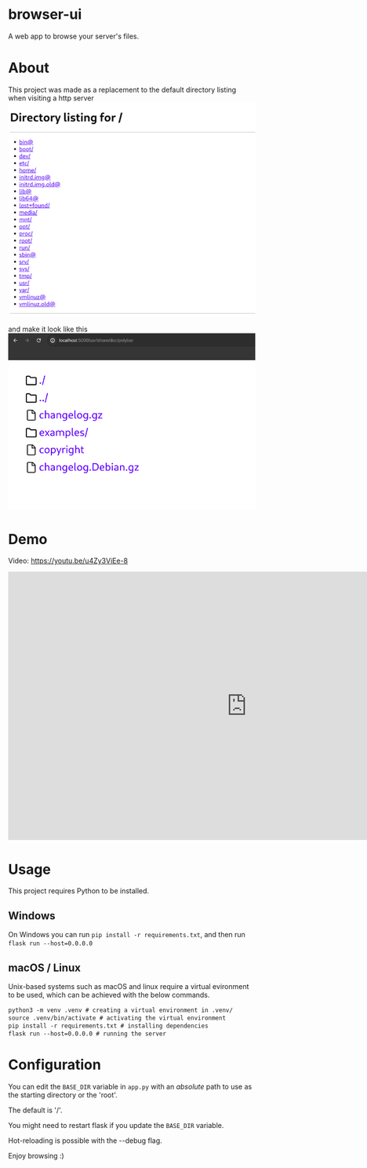 # browser-ui

A web app to browse your server's files.

# About
This project was made as a replacement to the default directory listing when visiting a http server
![Big text showing the path and all the items below it in a filesystem directory](doc/example.png)

and make it look like this
![Filesystem directory contents with icons beside them to distinguish their type](doc/new.png)

# Demo

Video: https://youtu.be/u4Zy3ViEe-8

<iframe width="972" height="547" src="https://www.youtube.com/embed/u4Zy3ViEe-8" title="My CS50x final project - BrowserUI" frameborder="0" allow="accelerometer; autoplay; clipboard-write; encrypted-media; gyroscope; picture-in-picture; web-share" referrerpolicy="strict-origin-when-cross-origin" allowfullscreen></iframe>

# Usage

This project requires Python to be installed.

## Windows

On Windows you can run ```pip install -r requirements.txt```, and then run ```flask run --host=0.0.0.0```

## macOS / Linux

Unix-based systems such as macOS and linux require a virtual evironment to be used, which can be achieved with the below commands.

```
python3 -m venv .venv # creating a virtual environment in .venv/
source .venv/bin/activate # activating the virtual environment
pip install -r requirements.txt # installing dependencies
flask run --host=0.0.0.0 # running the server
```

# Configuration

You can edit the ``BASE_DIR`` variable in ``app.py`` with an _absolute_ path to use as the starting directory or the 'root'.

The default is '/'.

You might need to restart flask if you update the ``BASE_DIR`` variable.

Hot-reloading is possible with the --debug flag.

Enjoy browsing :)
